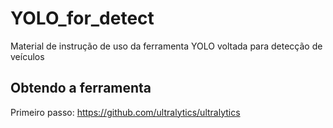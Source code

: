 # YOLO_for_detect
Material de instrução de uso da ferramenta YOLO voltada para detecção de veículos
## Obtendo a ferramenta
Primeiro passo: https://github.com/ultralytics/ultralytics
